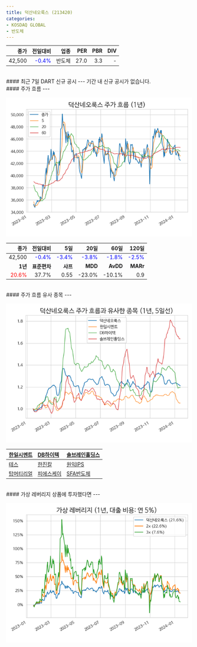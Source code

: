 ```yaml
---
title: 덕산네오룩스 (213420)
categories:
- KOSDAQ GLOBAL
- 반도체
---
```


|**종가**|**전일대비**|**업종**|**PER**|**PBR**|**DIV**|
|-------:|-----------:|-------:|------:|------:|------:|
|42,500|<span style="color: blue">-0.4%</span>|반도체|27.0|3.3|-|

<!-- more -->

<br>
#### 최근 7일 DART 신규 공시<a id="dart"></a>
---
기간 내 신규 공시가 없습니다.

<br>
#### 주가 흐름<a id="price"></a>
---

![213420](/assets/images/stock/213420.png)

|**종가**|**전일대비**|**5일**|**20일**|**60일**|**120일**|
|-------:|-----------:|------:|-------:|-------:|--------:|
| 42,500 | <span style="color: blue">-0.4%</span> | <span style="color: blue">-3.4%</span> | <span style="color: blue">-3.8%</span> | <span style="color: blue">-1.8%</span> | <span style="color: blue">-2.5%</span> |
|**1년**|**표준편차**|**샤프**|**MDD**|**AvDD**|**MARr**|
| <span style="color: red">20.6%</span> | 37.7% | 0.55 | -23.0% | -10.1% | 0.9 |

<br>
#### 주가 흐름 유사 종목<a id="corr"></a>
---

![213420](/assets/images/stock/213420_corr.png)

| [한일시멘트](/300720/) | [DB하이텍](/000990/) | [솔브레인홀딩스](/036830/) |
|:---------------------------------------|:---------------------------------------|:---------------------------------------|
| [테스](/095610/) | [한진칼](/180640/) | [원익IPS](/240810/) |
| [탑머티리얼](/360070/) | [피에스케이](/319660/) | [SFA반도체](/036540/) |

<br>
#### 가상 레버리지 상품에 투자했다면<a id="2x"></a>
---

![213420](/assets/images/stock/213420_2x.png)

[^corr]: 상관계수를 이용하여 분석하였습니다.